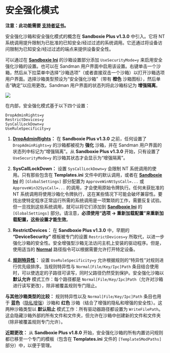 # 安全强化模式

**注意：此功能需要 [支持者证书](https://sandboxie-plus.com/supporter-certificate/)。**

安全强化沙箱和安全强化模式的概念在 **Sandboxie Plus v1.3.0** 中引入。它将 NT 系统调用提升限制为已批准的已知安全/经过过滤的系统调用。它还通过将设备访问限制为已知安全/经过过滤的端点来提供设备安全性。

可以通过在 **[Sandboxie Ini](/docs/Content/zh_CN/SandboxieIni.md)** 的沙箱设置部分添加 `UseSecurityMode=y` 来启用安全强化沙箱的设置。也可以在 Sandman 用户界面中启用该设置。右键单击一个沙箱，然后从下拉菜单中选择“沙箱选项”（或者直接双击一个沙箱）以打开沙箱选项用户界面。选择沙箱类型预设为“安全强化沙箱”（带有 **橙色** 沙箱图标），然后单击“确定”以应用更改。Sandman 用户界面的状态列将此沙箱标记为 **增强隔离**。

![](/docs/Media/Box_SecurityMode.png)

在内部，安全强化模式基于以下四个设置：

```
DropAdminRights=y
RestrictDevices=y
SysCallLockDown=y
UseRuleSpecificity=y
```

1. **[DropAdminRights](/docs/Content/zh_CN/DropAdminRights.md)：** 在 **Sandboxie Plus v1.3.0** 之前，任何设置了 `DropAdminRights=y` 的沙箱都被视为 **强化** 沙箱，并在 Sandman 用户界面的状态列中标记为“增强隔离”。从 **Sandboxie Plus v1.3.0** 开始，只有设置了 `UseSecurityMode=y` 的沙箱其状态才会显示为“增强隔离”。

2. **SysCallLockDown：** 设置 `SysCallLockDown=y` 会限制 NT 系统调用的使用。只有那些包含在 **Templates.ini** 文件中的默认调用，或者在 **[Sandboxie Ini](/docs/Content/zh_CN/SandboxieIni.md)** 的 `[GlobalSettings]` 部分配置为 `ApproveWinNtSysCall=...` 或 `ApproveWin32SysCall=...` 的调用，才会使用原始令牌执行。任何未获批准的 NT 系统调用将使用沙箱化令牌执行，这在某些情况下可能会破坏兼容性。要找出使特定程序正常运行所需的系统调用是一项繁琐的工作，需要反复试验。但一旦找到这些系统调用，就可以将它们添加到 **[Sandboxie Ini](/docs/Content/zh_CN/SandboxieIni.md)** 的 `[GlobalSettings]` 部分。请注意，**必须使用“选项 -> 重新加载配置”来重新加载配置，这些设置才能生效**。

3. **RestrictDevices：** 在 **Sandboxie Plus v1.3.0** 中，早期的 **“DeviceSecurity”** 模板被专门的设置 `RestrictDevices=y` 所取代，以进一步强化沙箱的安全性。安全增强型沙箱无法访问主机上安装的驱动程序。但是，使用适当的 **[Normal](/docs/Content/zh_CN/NormalFilePath.md)** 路径指令可以根据需要允许打开特定设备。

4. **[规则特异性](./RuleSpecificity.md)：** 设置 `UseRuleSpecificity=y` 允许根据规则的“特异性”对规则进行优先级排序。当规则特异性与 `Normal[File/Key/Ipc]Path` 条目结合使用时，可以使选定的子路径可读写，同时父路径仍然受到保护。安全强化沙箱以 **默认允许** 模式工作：每个路径都是 `Normal[File/Key/Ipc]Path`（允许对沙箱进行读写更改），除非被覆盖规则专门阻止。

**与其他沙箱类型的比较：** 规则特异性以及 `Normal[File/Key/Ipc]Path` 条目也用于 **蓝色**（[隐私增强](./privacy-mode.md)）沙箱和 **红色** 沙箱（结合了增强的隐私和增强的安全性）。这两种沙箱类型以 **默认阻止** 模式工作：所有驱动器路径都设置为 `WriteFilePath`。这会隐藏沙箱外部的所有文件和文件夹，但允许在沙箱中创建新的文件和文件夹（除非被覆盖规则专门允许）。

**近期更改：** 从 **Sandboxie Plus v1.8.0** 开始，安全强化沙箱的所有内置访问规则都已移至一个专门的模板（包含在 **Templates.ini** 文件的 `[TemplateSModPaths]` 部分）中，以便于管理。
